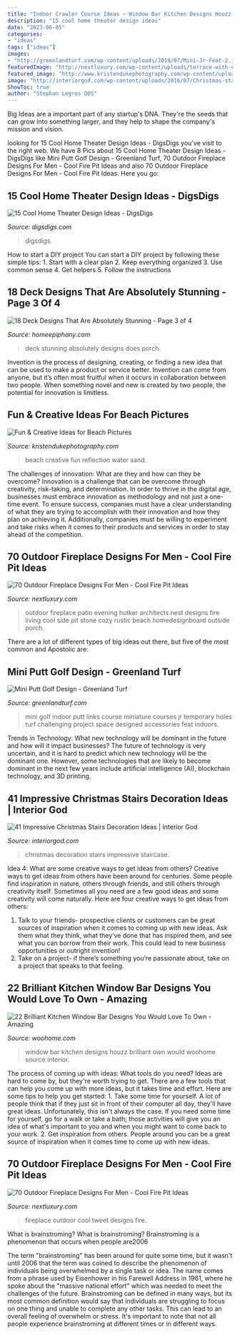```yaml
---
title: "Indoor Crawler Course Ideas ~ Window Bar Kitchen Designs Houzz Brilliant Own Would Woohome Source Interior"
description: "15 cool home theater design ideas"
date: "2023-06-05"
categories:
- "ideas"
tags: ["ideas"]
images:
- "http://greenlandturf.com/wp-content/uploads/2019/07/Mini-Jr-Feat-2.jpg"
featuredImage: "http://nextluxury.com/wp-content/uploads/terrace-with-outdoor-fireplace.jpg"
featured_image: "http://www.kristendukephotography.com/wp-content/uploads/2014/04/sand-reflection.jpg"
image: "http://interiorgod.com/wp-content/uploads/2016/07/Christmas-staircase-with-fireplace.jpg"
ShowToc: true
author: "Stephan Legros DDS"
---
```



Big Ideas are a important part of any startup's DNA. They're the seeds that can grow into something larger, and they help to shape the company's mission and vision.

	

		
looking for 15 Cool Home Theater Design Ideas - DigsDigs you've visit to the right web. We have 8 Pics about 15 Cool Home Theater Design Ideas - DigsDigs like Mini Putt Golf Design - Greenland Turf, 70 Outdoor Fireplace Designs For Men - Cool Fire Pit Ideas and also 70 Outdoor Fireplace Designs For Men - Cool Fire Pit Ideas. Here you go:
		
    
## 15 Cool Home Theater Design Ideas - DigsDigs

<img loading=lazy src="https://www.digsdigs.com/photos/home-theater-designs-4-554x368.jpg" onerror="this.onerror=null;this.src='https://tse1.mm.bing.net/th?id=OIP.OTIe4hJXALR0t1VGAhWZggHaE6&amp;pid=15.1';" alt="15 Cool Home Theater Design Ideas - DigsDigs">

_Source: digsdigs.com_

>digsdigs. 

	

How to start a DIY project
You can start a DIY project by following these simple tips: 1. Start with a clear plan 2. Keep everything organized 3. Use common sense 4. Get helpers 5. Follow the instructions 
    
## 18 Deck Designs That Are Absolutely Stunning - Page 3 Of 4

<img loading=lazy src="https://homeepiphany.com/wp-content/uploads/2015/05/18-Deck-Designs-That-Are-Absolutely-Stunning-10.jpg" onerror="this.onerror=null;this.src='https://tse2.mm.bing.net/th?id=OIP.fnSRLfUYNizWp3mTpAk0dAHaEL&amp;pid=15.1';" alt="18 Deck Designs That Are Absolutely Stunning - Page 3 of 4">

_Source: homeepiphany.com_

>deck stunning absolutely designs does porch. 

	

Invention is the process of designing, creating, or finding a new idea that can be used to make a product or service better. Invention can come from anyone, but it’s often most fruitful when it occurs in collaboration between two people. When something novel and new is created by two people, the potential for innovation is limitless.

    
## Fun &amp; Creative Ideas For Beach Pictures

<img loading=lazy src="http://www.kristendukephotography.com/wp-content/uploads/2014/04/sand-reflection.jpg" onerror="this.onerror=null;this.src='https://tse4.mm.bing.net/th?id=OIP.T-1O9pIzbTNnZ7_hmjZknQHaLx&amp;pid=15.1';" alt="Fun &amp; Creative Ideas for Beach Pictures">

_Source: kristendukephotography.com_

>beach creative fun reflection water sand. 

	

The challenges of innovation: What are they and how can they be overcome?
Innovation is a challenge that can be overcome through creativity, risk-taking, and determination. In order to thrive in the digital age, businesses must embrace innovation as methodology and not just a one-time event. To ensure success, companies must have a clear understanding of what they are trying to accomplish with their innovation and how they plan on achieving it. Additionally, companies must be willing to experiment and take risks when it comes to their products and services in order to stay ahead of the competition.

    
## 70 Outdoor Fireplace Designs For Men - Cool Fire Pit Ideas

<img loading=lazy src="http://nextluxury.com/wp-content/uploads/cozy-outdoor-fireplace-on-side-of-home.jpg" onerror="this.onerror=null;this.src='https://tse2.mm.bing.net/th?id=OIP.AkK98s1e8mao1D-u1LP0-gHaLH&amp;pid=15.1';" alt="70 Outdoor Fireplace Designs For Men - Cool Fire Pit Ideas">

_Source: nextluxury.com_

>outdoor fireplace patio evening hutker architects nest designs fire living cool side pit stone cozy rustic beach homedesignboard outside porch. 

	

There are a lot of different types of big ideas out there, but five of the most common and Apostolic are: 

    
## Mini Putt Golf Design - Greenland Turf

<img loading=lazy src="http://greenlandturf.com/wp-content/uploads/2019/07/Mini-Jr-Feat-2.jpg" onerror="this.onerror=null;this.src='https://tse3.mm.bing.net/th?id=OIP.IvaoulGGeS4l-DwKjcuAPgHaFi&amp;pid=15.1';" alt="Mini Putt Golf Design - Greenland Turf">

_Source: greenlandturf.com_

>mini golf indoor putt links course miniature courses jr temporary holes turf challenging project space designed accessories feat indoors. 

	

Trends in Technology: What new technology will be dominant in the future and how will it impact businesses?
The future of technology is very uncertain, and it is hard to predict which new technology will be the dominant one. However, some technologies that are likely to become dominant in the next few years include artificial intelligence (AI), blockchain technology, and 3D printing.

    
## 41 Impressive Christmas Stairs Decoration Ideas | Interior God

<img loading=lazy src="http://interiorgod.com/wp-content/uploads/2016/07/Christmas-staircase-with-fireplace.jpg" onerror="this.onerror=null;this.src='https://tse1.mm.bing.net/th?id=OIP.2MOxyxAZXO__qEBQCYGJcgHaJ4&amp;pid=15.1';" alt="41 Impressive Christmas Stairs Decoration Ideas | Interior God">

_Source: interiorgod.com_

>christmas decoration stairs impressive staircase. 

	

Idea 4: What are some creative ways to get ideas from others?
Creative ways to get ideas from others have been around for centuries. Some people find inspiration in nature, others through friends, and still others through creativity itself. Sometimes all you need are a few good ideas and some creativity will come naturally. Here are four creative ways to get ideas from others: 
1) Talk to your friends- prospective clients or customers can be great sources of inspiration when it comes to coming up with new ideas. Ask them what they think, what they’ve done that has inspired them, and see what you can borrow from their work. This could lead to new business opportunities or outright invention! 
2) Take on a project- if there’s something you’re passionate about, take on a project that speaks to that feeling.

    
## 22 Brilliant Kitchen Window Bar Designs You Would Love To Own - Amazing

<img loading=lazy src="https://www.woohome.com/wp-content/uploads/2015/06/Window-Bar-Ideas-WooHome-11.jpg" onerror="this.onerror=null;this.src='https://tse1.mm.bing.net/th?id=OIP.Z1YguBkn-P6akl5LS-tzxQHaJe&amp;pid=15.1';" alt="22 Brilliant Kitchen Window Bar Designs You Would Love To Own - Amazing">

_Source: woohome.com_

>window bar kitchen designs houzz brilliant own would woohome source interior. 

	

The process of coming up with ideas: What tools do you need?
Ideas are hard to come by, but they're worth trying to get. There are a few tools that can help you come up with more ideas, but it takes time and effort. Here are some tips to help you get started: 1. Take some time for yourself. A lot of people think that if they just sit in front of their computer all day, they'll have great ideas. Unfortunately, this isn't always the case. If you need some time for yourself, go for a walk or take a bath; those activities will give you an idea of what's important to you and when you might want to come back to your work. 2. Get inspiration from others. People around you can be a great source of inspiration when it comes time to come up with new ideas.

    
## 70 Outdoor Fireplace Designs For Men - Cool Fire Pit Ideas

<img loading=lazy src="http://nextluxury.com/wp-content/uploads/terrace-with-outdoor-fireplace.jpg" onerror="this.onerror=null;this.src='https://tse2.mm.bing.net/th?id=OIP.MyyaY4TaI0Wds9Yp6mHXBwHaE8&amp;pid=15.1';" alt="70 Outdoor Fireplace Designs For Men - Cool Fire Pit Ideas">

_Source: nextluxury.com_

>fireplace outdoor cool tweet designs fire. 

	

What is brainstroming?
What is brainstroming? Brainstroming is a phenomenon that occurs when people are2006

The term "brainstroming" has been around for quite some time, but it wasn't until 2006 that the term was coined to describe the phenomenon of individuals being overwhelmed by a single task or idea. The name comes from a phrase used by Eisenhower in his Farewell Address in 1961, where he spoke about the "massive national effort" which was needed to meet the challenges of the future. Brainstroming can be defined in many ways, but its most common definition would say that individuals are struggling to focus on one thing and unable to complete any other tasks. This can lead to an overall feeling of overwhelm or stress. It's important to note that not all people experience brainstroming at different times or in different ways.

